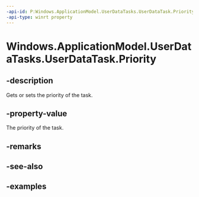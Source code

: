 ```yaml
---
-api-id: P:Windows.ApplicationModel.UserDataTasks.UserDataTask.Priority
-api-type: winrt property
---
```


<!-- Property syntax.
public UserDataTaskPriority Priority { get;  set; }
-->

# Windows.ApplicationModel.UserDataTasks.UserDataTask.Priority

## -description
Gets or sets the priority of the task.

## -property-value
The priority of the task.

## -remarks

## -see-also

## -examples
